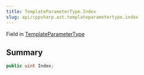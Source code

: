 ```yaml
---
title: TemplateParameterType.Index
slug: api/cppsharp.ast.templateparametertype.index
---
```

Field in [TemplateParameterType](/api/cppsharp/ast/templateparametertype)

## Summary



```csharp
public uint Index;
```

